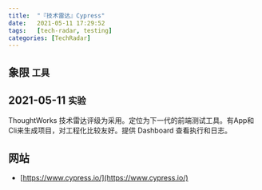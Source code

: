 ```yaml
---
title:  "『技术雷达』Cypress"
date:   2021-05-11 17:29:52
tags:   [tech-radar, testing]
categories: [TechRadar]
---
```


## 象限 `工具`

## 2021-05-11 `实验`

ThoughtWorks 技术雷达评级为采用。定位为下一代的前端测试工具。有App和Cli来生成项目，对工程化比较友好。提供 Dashboard 查看执行和日志。

## 网站

- [https://www.cypress.io/](https://www.cypress.io/)
